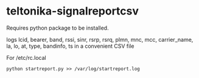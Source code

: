 # teltonika-signalreportcsv

Requires python package to be installed.

logs lcid, bearer, band, rssi, sinr, rsrp, rsrq, plmn, mnc, mcc, carrier_name, la, lo, at, type, bandinfo, ts in a convenient CSV file

For /etc/rc.local
```
python startreport.py >> /var/log/startreport.log
```
